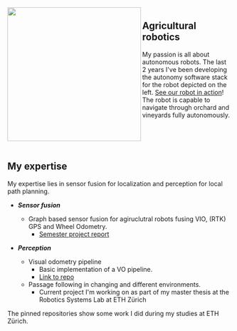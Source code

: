 <img src="https://user-images.githubusercontent.com/43472532/200576007-1a5b3136-4ffe-435f-9f06-f7ca2d865dfa.jpg" width="300" align="left">

## Agricultural robotics

My passion is all about autonomous robots. The last 2 years I've been developing the autonomy software stack for the robot depicted on the left. 
[See our robot in action](https://www.youtube.com/watch?v=QVbg3PDAPEI&t=23s)! The robot is capable to navigate through orchard and vineyards fully autonomously.

<br/>
<br/>
<br/>

## My expertise 

My expertise lies in sensor fusion for localization and perception for local path planning.

  - ***Sensor fusion***
    - Graph based sensor fusion for agiruclutral robots fusing VIO, (RTK) GPS and Wheel Odometry.
      -  [Semester project report](https://github.com/lipascal123/lipascal123/files/9961735/Graph_Based_State_Estimation_for_Agricutlural_Robots.pdf)

  - ***Perception***
    - Visual odometry pipeline 
      - Basic implementation of a VO pipeline.
      - [Link to repo](https://github.com/lipascal123/vamr-mini-project) 
    - Passage following in changing and different environments.
      - Current project I'm working on as part of my master thesis at the Robotics Systems Lab at ETH Zürich 
    
 
 The pinned repositories show some work I did during my studies at ETH Zürich.
 
